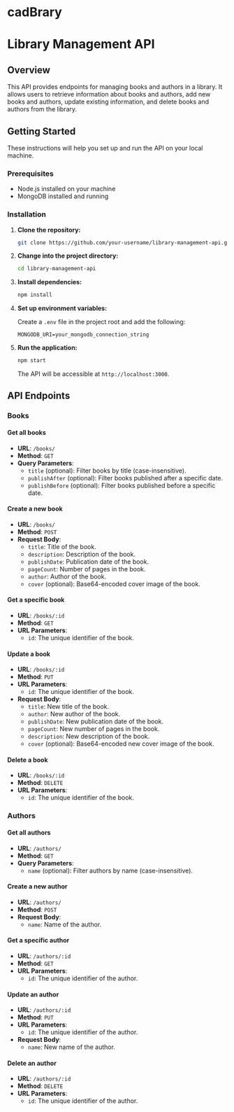 # cadBrary

# Library Management API

## Overview

This API provides endpoints for managing books and authors in a library. It allows users to retrieve information about books and authors, add new books and authors, update existing information, and delete books and authors from the library.

## Getting Started

These instructions will help you set up and run the API on your local machine.

### Prerequisites

- Node.js installed on your machine
- MongoDB installed and running

### Installation

1. **Clone the repository:**

    ```bash
    git clone https://github.com/your-username/library-management-api.git
    ```

2. **Change into the project directory:**

    ```bash
    cd library-management-api
    ```

3. **Install dependencies:**

    ```bash
    npm install
    ```

4. **Set up environment variables:**

    Create a `.env` file in the project root and add the following:

    ```env
    MONGODB_URI=your_mongodb_connection_string
    ```

5. **Run the application:**

    ```bash
    npm start
    ```

   The API will be accessible at `http://localhost:3000`.

## API Endpoints

### Books

#### Get all books

- **URL**: `/books/`
- **Method**: `GET`
- **Query Parameters**:
    - `title` (optional): Filter books by title (case-insensitive).
    - `publishAfter` (optional): Filter books published after a specific date.
    - `publishBefore` (optional): Filter books published before a specific date.

#### Create a new book

- **URL**: `/books/`
- **Method**: `POST`
- **Request Body**:
    - `title`: Title of the book.
    - `description`: Description of the book.
    - `publishDate`: Publication date of the book.
    - `pageCount`: Number of pages in the book.
    - `author`: Author of the book.
    - `cover` (optional): Base64-encoded cover image of the book.

#### Get a specific book

- **URL**: `/books/:id`
- **Method**: `GET`
- **URL Parameters**:
    - `id`: The unique identifier of the book.

#### Update a book

- **URL**: `/books/:id`
- **Method**: `PUT`
- **URL Parameters**:
    - `id`: The unique identifier of the book.
- **Request Body**:
    - `title`: New title of the book.
    - `author`: New author of the book.
    - `publishDate`: New publication date of the book.
    - `pageCount`: New number of pages in the book.
    - `description`: New description of the book.
    - `cover` (optional): Base64-encoded new cover image of the book.

#### Delete a book

- **URL**: `/books/:id`
- **Method**: `DELETE`
- **URL Parameters**:
    - `id`: The unique identifier of the book.

### Authors

#### Get all authors

- **URL**: `/authors/`
- **Method**: `GET`
- **Query Parameters**:
    - `name` (optional): Filter authors by name (case-insensitive).

#### Create a new author

- **URL**: `/authors/`
- **Method**: `POST`
- **Request Body**:
    - `name`: Name of the author.

#### Get a specific author

- **URL**: `/authors/:id`
- **Method**: `GET`
- **URL Parameters**:
    - `id`: The unique identifier of the author.

#### Update an author

- **URL**: `/authors/:id`
- **Method**: `PUT`
- **URL Parameters**:
    - `id`: The unique identifier of the author.
- **Request Body**:
    - `name`: New name of the author.

#### Delete an author

- **URL**: `/authors/:id`
- **Method**: `DELETE`
- **URL Parameters**:
    - `id`: The unique identifier of the author.



